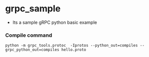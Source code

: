 # grpc_sample
* Its a sample gRPC python basic example

### Compile command
  ```python -m grpc_tools.protoc  -Iprotos --python_out=compiles --grpc_python_out=compiles hello.proto```
